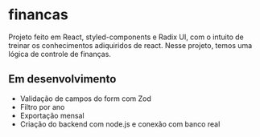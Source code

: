 # financas
Projeto feito em React, styled-components e Radix UI, com o intuito de treinar os conhecimentos adiquiridos de react. 
Nesse projeto, temos uma lógica de controle de finanças. 

## Em desenvolvimento

- Validação de campos do form com Zod
- Filtro por ano
- Exportação mensal
- Criação do backend com node.js e conexão com banco real

